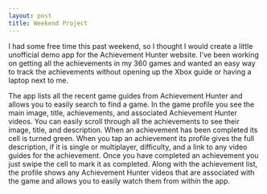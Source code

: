 ```yaml
---
layout: post
title: Weekend Project
---
```

I had some free time this past weekend, so I thought I would create a little unofficial demo app for the Achievement Hunter website. I’ve been working on getting all the achievements in my 360 games and wanted an easy way to track the achievements without opening up the Xbox guide or having a laptop next to me.

The app lists all the recent game guides from Achievement Hunter and allows you to easily search to find a game. In the game profile you see the main image, title, achievements, and associated Achievement Hunter videos. You can easily scroll through all the achievements to see their image, title, and description. When an achievement has been completed its cell is turned green. When you tap an achievement its profile gives the full description, if it is single or multiplayer, difficulty, and a link to any video guides for the achievement. Once you have completed an achievement you just swipe the cell to mark it as completed. Along with the achievement list, the profile shows any Achievement Hunter videos that are associated with the game and allows you to easily watch them from within the app.